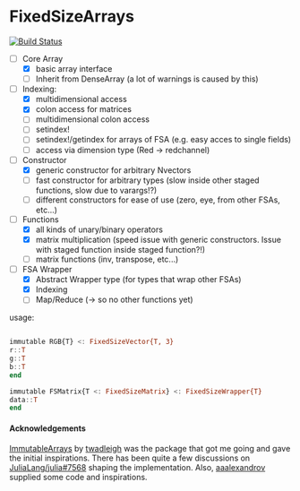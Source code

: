 # FixedSizeArrays

[![Build Status](https://travis-ci.org/SimonDanisch/FixedSizeArrays.jl.svg?branch=master)](https://travis-ci.org/SimonDanisch/FixedSizeArrays.jl)

- [ ] Core Array
	- [x] basic array interface
	- [ ] Inherit from DenseArray (a lot of warnings is caused by this)
- [ ] Indexing:
	- [x] multidimensional access
	- [x] colon access for matrices
	- [ ] multidimensional colon access
	- [ ] setindex!
	- [ ] setindex!/getindex for arrays of FSA (e.g. easy acces to single fields) 
	- [ ] access via dimension type (Red -> redchannel)
- [ ] Constructor
	- [x] generic constructor for arbitrary Nvectors
	- [ ] fast constructor for arbitrary types (slow inside other staged functions, slow due to varargs!?)
	- [ ] different constructors for ease of use (zero, eye, from other FSAs, etc...)
- [ ] Functions
	- [x] all kinds of unary/binary operators
	- [x] matrix multiplication (speed issue with generic constructors. Issue with staged function inside staged function?!)
	- [ ] matrix functions (inv, transpose, etc...)
- [ ] FSA Wrapper
	- [x] Abstract Wrapper type (for types that wrap other FSAs)
	- [x] Indexing
	- [ ] Map/Reduce (-> so no other functions yet)
	
usage:
```Julia

immutable RGB{T} <: FixedSizeVector{T, 3}
r::T
g::T
b::T
end

immutable FSMatrix{T <: FixedSizeMatrix} <: FixedSizeWrapper{T} 
data::T
end
```
#### Acknowledgements
[ImmutableArrays](https://github.com/twadleigh/ImmutableArrays.jl) by [twadleigh](https://github.com/twadleigh) was the package that got me going and gave the initial inspirations.
There has been quite a few discussions on [JuliaLang/julia#7568](https://github.com/JuliaLang/julia/pull/7568) shaping the implementation.
Also, [aaalexandrov](https://github.com/aaalexandrov) supplied some code and inspirations.
